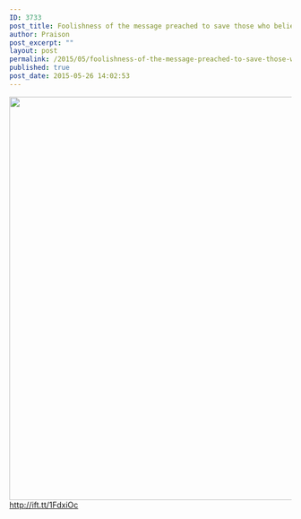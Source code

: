 ```yaml
---
ID: 3733
post_title: Foolishness of the message preached to save those who believe
author: Praison
post_excerpt: ""
layout: post
permalink: /2015/05/foolishness-of-the-message-preached-to-save-those-who-believe/
published: true
post_date: 2015-05-26 14:02:53
---
```

<img src="http://ift.tt/1PKk4Tg" class="aligncenter size-large" width="720"><br>
http://ift.tt/1FdxiOc
